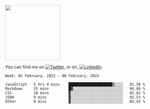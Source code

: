 <!-- ![visitors](https://visitor-badge.glitch.me/badge?page_id=page.id) -->

<img height="180em" src="https://github-readme-stats.vercel.app/api?username=alihernandez&show_icons=true&hide_border=true&&count_private=true&include_all_commits=true" />

<!-- Actual text -->

You can find me on [![Twitter][1.2]][1], or on, [![LinkedIn][2.2]][2].

<!-- Icons -->

[1.2]: http://i.imgur.com/wWzX9uB.png (twitter icon without padding)
[2.2]: https://raw.githubusercontent.com/MartinHeinz/MartinHeinz/master/linkedin-3-16.png (LinkedIn icon without padding)

<!-- Links to your social media accounts -->

[1]: https://twitter.com/phantomramen
[2]: https://www.linkedin.com/in/ali-hernandez-96b1b71a9/

<!--START_SECTION:waka-->
```text
Week: 02 February, 2022 - 08 February, 2022

JavaScript   5 hrs 4 mins    ████████████████████▒░░░░   81.56 % 
Markdown     25 mins         █▓░░░░░░░░░░░░░░░░░░░░░░░   06.86 % 
CSS          10 mins         ▓░░░░░░░░░░░░░░░░░░░░░░░░   02.82 % 
JSON         9 mins          ▓░░░░░░░░░░░░░░░░░░░░░░░░   02.53 % 
Other        9 mins          ▓░░░░░░░░░░░░░░░░░░░░░░░░   02.43 % 
```
<!--END_SECTION:waka-->
